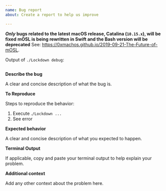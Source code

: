 ```yaml
---
name: Bug report
about: Create a report to help us improve

---
```


**_Only_ bugs related to the latest macOS release, Catalina (`10.15.x`), will be fixed**
**mOSL is being rewritten in Swift and the Bash version will be deprecated** 
See: https://0xmachos.github.io/2019-09-21-The-Future-of-mOSL.

Output of `./Lockdown debug`: 
```

```

**Describe the bug**

A clear and concise description of what the bug is.

**To Reproduce**

Steps to reproduce the behavior:
1. Execute .`/Lockdown ...`
2. See error

**Expected behavior**

A clear and concise description of what you expected to happen.

**Terminal Output**

If applicable, copy and paste your terminal output to help explain your problem.

**Additional context**

Add any other context about the problem here.
